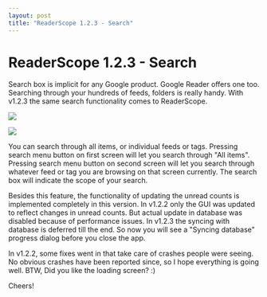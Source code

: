 ```yaml
---
layout: post
title: "ReaderScope 1.2.3 - Search"
---
```

ReaderScope 1.2.3 - Search
===
Search box is implicit for any Google product. Google Reader offers one too. Searching through your hundreds of feeds, folders is really handy. With v1.2.3 the same search functionality comes to ReaderScope.

  
[![](http://4.bp.blogspot.com/_W6UcJjyXr24/StC1ZSi40rI/AAAAAAAADbU/cNeCqudV4ZQ/s400/search2.png)][0]

  
  
[![](http://3.bp.blogspot.com/_W6UcJjyXr24/StC1ZsDSa3I/AAAAAAAADbc/Vfc651uUucs/s400/search1.png)][1]

  
You can search through all items, or individual feeds or tags. Pressing search menu button on first screen will let you search through "All items". Pressing search menu button on second screen will let you search through whatever feed or tag you are browsing on that screen currently. The search box will indicate the scope of your search.

  
Besides this feature, the functionality of updating the unread counts is implemented completely in this version. In v1.2.2 only the GUI was updated to reflect changes in unread counts. But actual update in database was disabled because of performance issues. In v1.2.3 the syncing with database is deferred till the end. So now you will see a "Syncing database" progress dialog before you close the app.

  
In v1.2.2, some fixes went in that take care of crashes people were seeing. No obvious crashes have been reported since, so I hope everything is going well. BTW, Did you like the loading screen? :)  

Cheers!

[0]: http://4.bp.blogspot.com/_W6UcJjyXr24/StC1ZSi40rI/AAAAAAAADbU/cNeCqudV4ZQ/s1600-h/search2.png
[1]: http://3.bp.blogspot.com/_W6UcJjyXr24/StC1ZsDSa3I/AAAAAAAADbc/Vfc651uUucs/s1600-h/search1.png
